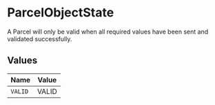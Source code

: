 # ParcelObjectState

A Parcel will only be valid when all required values have been sent and validated successfully.


## Values

| Name    | Value   |
| ------- | ------- |
| `VALID` | VALID   |